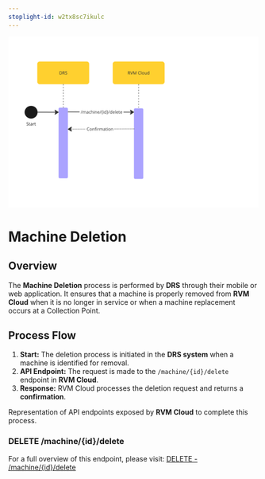 ```yaml
---
stoplight-id: w2tx8sc7ikulc
---
```


![RVMDeletion.png](../../assets/images/RVMRemoval.png)

# Machine Deletion

## Overview

The **Machine Deletion** process is performed by **DRS** through their mobile or web application. It ensures that a machine is properly removed from **RVM Cloud** when it is no longer in service or when a machine replacement occurs at a Collection Point.

## Process Flow

1. **Start:** The deletion process is initiated in the **DRS system** when a machine is identified for removal.
2. **API Endpoint:** The request is made to the `/machine/{id}/delete` endpoint in **RVM Cloud**.
3. **Response:** RVM Cloud processes the deletion request and returns a **confirmation**.

<!--
type: tab
title: RVM
-->

Representation of API endpoints exposed by **RVM Cloud** to complete this process.

### DELETE /machine/{id}/delete

For a full overview of this endpoint, please visit: [DELETE - /machine/{id}/delete](../../rvm-openapi.yaml/paths/\~1machine\~1{id}/delete)

<!-- type: tab-end -->
